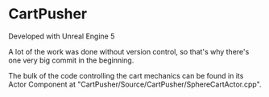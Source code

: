 # CartPusher

Developed with Unreal Engine 5

A lot of the work was done without version control, so that's why there's one very big commit in the beginning.

The bulk of the code controlling the cart mechanics can be found in its Actor Component at "CartPusher/Source/CartPusher/SphereCartActor.cpp".
